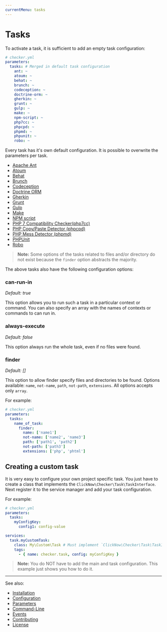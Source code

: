 ```yaml
---
currentMenu: tasks
---
```


# Tasks

To activate a task, it is sufficient to add an empty task configuration:

```yaml
# checker.yml
parameters:
  tasks: # Merged in default task configuration
    ant: ~
    atoum: ~
    behat: ~
    brunch: ~
    codeception: ~
    doctrine-orm: ~
    gherkin: ~
    grunt: ~
    gulp: ~
    make: ~
    npm-script: ~
    php7cc: ~
    phpcpd: ~
    phpmd: ~
    phpunit: ~
    robo: ~
```

Every task has it's own default configuration.
It is possible to overwrite the parameters per task.

- [Apache Ant](tasks/ant.md)
- [Atoum](tasks/atoum.md)
- [Behat](tasks/behat.md)
- [Brunch](tasks/brunch.md)
- [Codeception](tasks/codeception.md)
- [Doctrine ORM](tasks/doctrine-orm.md)
- [Gherkin](tasks/gherkin.md)
- [Grunt](tasks/grunt.md)
- [Gulp](tasks/gulp.md)
- [Make](tasks/make.md)
- [NPM script](tasks/npm-script.md)
- [PHP 7 Compatibility Checker(php7cc)](tasks/php7cc.md)
- [PHP Copy/Paste Detector (phpcpd)](tasks/phpcpd.md)
- [PHP Mess Detector (phpmd)](tasks/phpmd.md)
- [PHPUnit](tasks/phpunit.md)
- [Robo](tasks/robo.md)

> **Note:** Some options of the tasks related to files and/or directory 
do not exist because the `finder` option abstracts the majority.

The above tasks also have the following configuration options:

### can-run-in

*Default: true*

This option allows you to run such a task in a particular context or command.
You can also specify an array with the names of contexts or commands to can run in.

### always-execute

*Default: false*

This option always run the whole task, even if no files were found.

### finder

*Default: []*

This option to allow finder specify files and directories to be found.
Options available: `name`, `not-name`, `path`, `not-path`, `extensions`.
All options accepts only `array`.

For example:

```yaml
# checker.yml
parameters:
  tasks:
    name_of_task:
      finder:
        name: ['name1']
        not-name: ['name2', 'name3']
        path: ['path1', 'path2']
        not-path: ['path3']
        extensions: ['php', 'phtml']
```

## Creating a custom task

It is very easy to configure your own project specific task.
You just have to create a class that implements the `ClickNow\Checker\Task\TaskInterface`.
Next register it to the service manager and add your task configuration.

For example:

```yaml
# checker.yml
parameters:
  tasks:
    myConfigKey:
      config1: config-value

services:
  task.myCustomTask:
    class: My\Custom\Task # Must implement `ClickNow\Checker\Task\TaskInterface`
    tags:
      - { name: checker.task, config: myConfigKey }
```

> **Note:** 
You do NOT have to add the main and task configuration.
This example just shows you how to do it.

***
See also:

- [Installation](installation.md)
- [Configuration](configuration.md)
- [Parameters](parameters.md)
- [Command-Line](command-line.md)
- [Events](events.md)
- [Contributing](../CONTRIBUTING.md)
- [License](../LICENSE.md)

